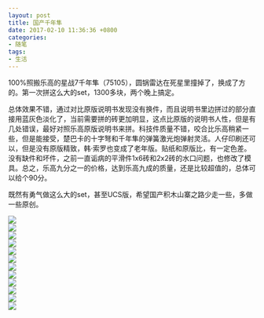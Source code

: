 ```yaml
---
layout: post
title: 国产千年隼
date: 2017-02-10 11:36:36 +0800
categories:
- 随笔
tags:
- 生活
---
```


100%照搬乐高的星战7千年隼（75105），圆锅雷达在死星里撞掉了，换成了方的。第一次拼这么大的set，1300多块，两个晚上搞定。

总体效果不错，通过对比原版说明书发现没有换件，而且说明书里边拼过的部分直接用蓝灰色淡化了，当前需要拼的砖更加明显，这点比原版的说明书人性，但是有几处错误，最好对照乐高原版说明书来拼。科技件质量不错，咬合比乐高稍紧一些，但是能接受，楚巴卡的十字弩和千年隼的弹簧激光炮弹射灵活。人仔印刷还可以，但是没有原版精致，韩·索罗也变成了老年版。贴纸和原版比，有一定色差。没有缺件和坏件，之前一直诟病的平滑件1x6砖和2x2砖的水口问题，也修改了模具。总之，乐高九分之一的价格，达到乐高九成的质量，还是比较超值的，总体可以给个90分。

既然有勇气做这么大的set，甚至UCS版，希望国产积木山寨之路少走一些，多做一些原创。

![](https://github.com/bh3nvn/bh3nvn.github.io/raw/master/image/2017/2017-02-10-01.jpg)     
![](https://github.com/bh3nvn/bh3nvn.github.io/raw/master/image/2017/2017-02-10-02.jpg)     
![](https://github.com/bh3nvn/bh3nvn.github.io/raw/master/image/2017/2017-02-10-03.jpg)     
![](https://github.com/bh3nvn/bh3nvn.github.io/raw/master/image/2017/2017-02-10-04.jpg)     
![](https://github.com/bh3nvn/bh3nvn.github.io/raw/master/image/2017/2017-02-10-05.jpg)     
![](https://github.com/bh3nvn/bh3nvn.github.io/raw/master/image/2017/2017-02-10-06.jpg)       
![](https://github.com/bh3nvn/bh3nvn.github.io/raw/master/image/2017/2017-02-10-07.jpg)     
![](https://github.com/bh3nvn/bh3nvn.github.io/raw/master/image/2017/2017-02-10-08.jpg)     
![](https://github.com/bh3nvn/bh3nvn.github.io/raw/master/image/2017/2017-02-10-09.jpg)     
![](https://github.com/bh3nvn/bh3nvn.github.io/raw/master/image/2017/2017-02-10-10.jpg)     
![](https://github.com/bh3nvn/bh3nvn.github.io/raw/master/image/2017/2017-02-10-11.jpg)     
![](https://github.com/bh3nvn/bh3nvn.github.io/raw/master/image/2017/2017-02-10-12.jpg)  
  
  	

